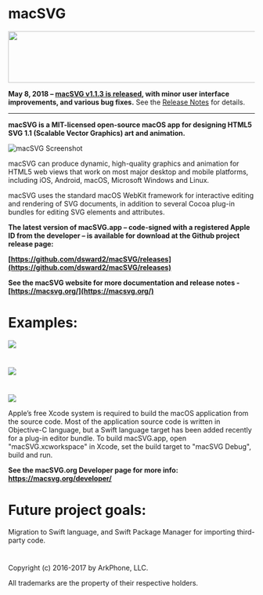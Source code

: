 # macSVG

<img src="https://cdn.rawgit.com/dsward2/macSVG/7cf2b09884673e1bb65a0a9ab5df184741bb7c65/README_images/macsvg-logo-animation.svg" width="660" height="105">

**May 8, 2018 – [macSVG v1.1.3 is released](https://github.com/dsward2/macSVG/releases/), with minor user interface improvements, and various bug fixes.**  See the [Release Notes](https://github.com/dsward2/macSVG/blob/master/RELEASE-NOTES.md) for details.

<hr>

**macSVG is a MIT-licensed open-source macOS app for designing HTML5 SVG 1.1 (Scalable Vector Graphics) art and animation.**

![macSVG Screenshot](https://raw.githubusercontent.com/dsward2/macSVG/master/README_images/macsvg-screenshot.jpg)

macSVG can produce dynamic, high-quality graphics and animation for HTML5 web views that work on most major desktop and mobile platforms, including iOS, Android, macOS, Microsoft Windows and Linux.

macSVG uses the standard macOS WebKit framework for interactive editing and rendering of SVG documents, in addition to several Cocoa plug-in bundles for editing SVG elements and attributes.

**The latest version of macSVG.app – code-signed with a registered Apple ID from the developer – is available for download at the Github project release page:** 

**[https://github.com/dsward2/macSVG/releases](https://github.com/dsward2/macSVG/releases)**

**See the macSVG website for more documentation and release notes - [https://macsvg.org/](https://macsvg.org/)**

# Examples:

<img src="https://cdn.rawgit.com/dsward2/macSVG/master/macSVG/Resources/macsvg_examples/svg/path_animation_and_shape_morphing.svg">

#

<img src="https://cdn.rawgit.com/dsward2/macSVG/master/macSVG/Resources/macsvg_examples/svg/animated_text_on_a_continuous_loop.svg">

#

<img src="https://cdn.rawgit.com/dsward2/macSVG/238a59b65010ad2e77c8da4005fb37338b2669c4/macSVG/Resources/macsvg_examples/svg/animate_stroke-dasharray_on_path.svg">


Apple’s free Xcode system is required to build the macOS application from the source code. Most of the application source code is written in Objective-C language, but a Swift language target has been added recently for a plug-in editor bundle.  To build macSVG.app, open "macSVG.xcworkspace" in Xcode, set the build target to "macSVG Debug", build and run.

**See the macSVG.org Developer page for more info: https://macsvg.org/developer/**


# Future project goals:

Migration to Swift language, and Swift Package Manager for importing third-party code.

#

Copyright (c) 2016-2017 by ArkPhone, LLC.

All trademarks are the property of their respective holders.
